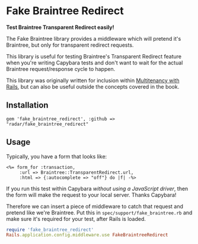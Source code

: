 # Fake Braintree Redirect

**Test Braintree Transparent Redirect easily!**

The Fake Braintree library provides a middleware which will pretend it's
Braintree, but only for transparent redirect requests.

This library is useful for testing Braintree's Transparent Redirect feature when
you're writing Capybara tests and don't want to wait for the actual Braintree
request/response cycle to happen.

This library was originally written for inclusion within [Multitenancy with
Rails](http://leanpub.com/multi-tenancy-rails), but can also be useful outside
the concepts covered in the book.

## Installation

    gem 'fake_braintree_redirect', :github => "radar/fake_braintree_redirect"

## Usage

Typically, you have a form that looks like:

```erb
<%= form_for :transaction,
     :url => Braintree::TransparentRedirect.url,
     :html => {:autocomplete => "off"} do |f| -%>
```

If you run this test within Capybara *without using a JavaScript driver*, then
the form will make the request to your local server. Thanks Capybara!

Therefore we can insert a piece of middleware to catch that request and pretend
like we're Braintree. Put this in `spec/support/fake_braintree.rb` and make sure
it's required for your test, after Rails is loaded.

```ruby
require 'fake_braintree_redirect'
Rails.application.config.middleware.use FakeBraintreeRedirect
```
